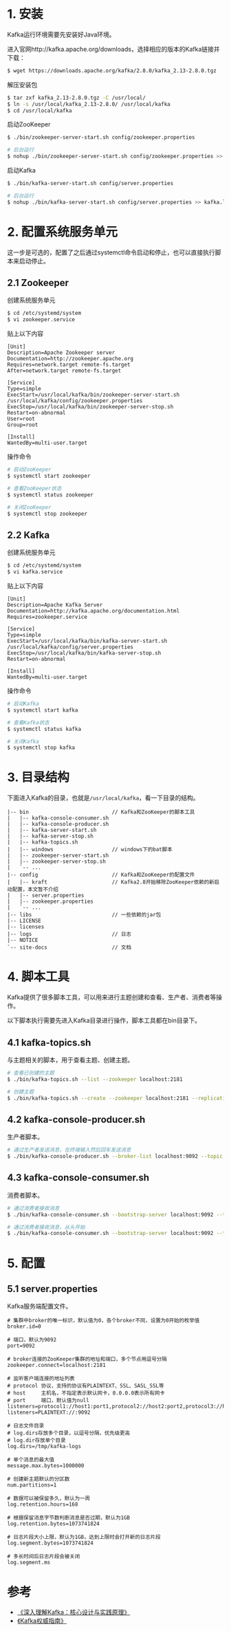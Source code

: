 # 1. 安装

Kafka运行环境需要先安装好Java环境。

进入官网http://kafka.apache.org/downloads，选择相应的版本的Kafka链接并下载：

```bash
$ wget https://downloads.apache.org/kafka/2.8.0/kafka_2.13-2.8.0.tgz
```

解压安装包

```bash
$ tar zxf kafka_2.13-2.8.0.tgz -C /usr/local/
$ ln -s /usr/local/kafka_2.13-2.8.0/ /usr/local/kafka
$ cd /usr/local/kafka
```

启动ZooKeeper

```bash
$ ./bin/zookeeper-server-start.sh config/zookeeper.properties

# 后台运行
$ nohup ./bin/zookeeper-server-start.sh config/zookeeper.properties >> zookeeper.log 2>&1 &
```

启动Kafka

```bash
$ ./bin/kafka-server-start.sh config/server.properties

# 后台运行
$ nohup ./bin/kafka-server-start.sh config/server.properties >> kafka.log 2>&1 &
```



# 2. 配置系统服务单元

这一步是可选的，配置了之后通过systemctl命令启动和停止，也可以直接执行脚本来启动停止。

## 2.1 Zookeeper

创建系统服务单元

```bash
$ cd /etc/systemd/system
$ vi zookeeper.service
```

贴上以下内容

```properties
[Unit]
Description=Apache Zookeeper server
Documentation=http://zookeeper.apache.org
Requires=network.target remote-fs.target
After=network.target remote-fs.target

[Service]
Type=simple
ExecStart=/usr/local/kafka/bin/zookeeper-server-start.sh /usr/local/kafka/config/zookeeper.properties
ExecStop=/usr/local/kafka/bin/zookeeper-server-stop.sh
Restart=on-abnormal
User=root
Group=root

[Install]
WantedBy=multi-user.target
```

操作命令

```bash
# 启动ZooKeeper
$ systemctl start zookeeper

# 查看ZooKeeper状态
$ systemctl status zookeeper

# 关闭ZooKeeper
$ systemctl stop zookeeper
```

## 2.2 Kafka

创建系统服务单元

```bash
$ cd /etc/systemd/system
$ vi kafka.service
```

贴上以下内容

```properties
[Unit]
Description=Apache Kafka Server
Documentation=http://kafka.apache.org/documentation.html
Requires=zookeeper.service

[Service]
Type=simple
ExecStart=/usr/local/kafka/bin/kafka-server-start.sh /usr/local/kafka/config/server.properties
ExecStop=/usr/local/kafka/bin/kafka-server-stop.sh
Restart=on-abnormal

[Install]
WantedBy=multi-user.target
```

操作命令

```bash
# 启动Kafka
$ systemctl start kafka

# 查看Kafka状态
$ systemctl status kafka

# 关闭Kafka
$ systemctl stop kafka
```



# 3. 目录结构

下面进入Kafka的目录，也就是`/usr/local/kafka`，看一下目录的结构。

```
|-- bin                           // Kafka和ZooKeeper的脚本工具
|   |-- kafka-console-consumer.sh
|   |-- kafka-console-producer.sh
|   |-- kafka-server-start.sh
|   |-- kafka-server-stop.sh
|   |-- kafka-topics.sh
|   |-- windows                   // windows下的bat脚本
|   |-- zookeeper-server-start.sh
|   |-- zookeeper-server-stop.sh
|   `-- ...
|-- config                        // Kafka和ZooKeeper的配置文件
|   |-- kraft                     // Kafka2.8开始移除ZooKeeper依赖的新启动配置，本文暂不介绍
|   |-- server.properties
|   |-- zookeeper.properties
|   `-- ...
|-- libs                          // 一些依赖的jar包
|-- LICENSE
|-- licenses
|-- logs                          // 日志
|-- NOTICE
`-- site-docs                     // 文档
```



# 4. 脚本工具

Kafka提供了很多脚本工具，可以用来进行主题创建和查看、生产者、消费者等操作。

以下脚本执行需要先进入Kafka目录进行操作，脚本工具都在bin目录下。

## 4.1 kafka-topics.sh

与主题相关的脚本，用于查看主题、创建主题。

```bash
# 查看已创建的主题
$ ./bin/kafka-topics.sh --list --zookeeper localhost:2181

# 创建主题
$ ./bin/kafka-topics.sh --create --zookeeper localhost:2181 --replication-factor 1 --partitions 1 --topic test
```

## 4.2 kafka-console-producer.sh

生产者脚本。

```bash
# 通过生产者发送消息，在终端输入然后回车发送消息
$ ./bin/kafka-console-producer.sh --broker-list localhost:9092 --topic test
```

## 4.3 kafka-console-consumer.sh

消费者脚本。

```bash
# 通过消费者接收消息
$ ./bin/kafka-console-consumer.sh --bootstrap-server localhost:9092 --topic test

# 通过消费者接收消息，从头开始
$ ./bin/kafka-console-consumer.sh --bootstrap-server localhost:9092 --topic test --from-beginning
```



# 5. 配置

## 5.1 server.properties

Kafka服务端配置文件。

```properties
# 集群中broker的唯一标识，默认值为0，各个broker不同，设置为0开始的枚举值
broker.id=0

# 端口，默认为9092
port=9092

# broker连接的ZooKeeper集群的地址和端口，多个节点用逗号分隔
zookeeper.connect=localhost:2181

# 监听客户端连接的地址列表
# protocol 协议，支持的协议有PLAINTEXT、SSL、SASL_SSL等
# host     主机名，不指定表示默认网卡，0.0.0.0表示所有网卡
# port     端口，默认值为null
listeners=protocol1://host1:port1,protocol2://host2:port2,protocol3://host3:port3
listeners=PLAINTEXT://:9092

# 日志文件目录
# log.dirs存放多个目录，以逗号分隔，优先级更高
# log.dir存放单个目录
log.dirs=/tmp/kafka-logs

# 单个消息的最大值
message.max.bytes=1000000

# 创建新主题默认的分区数
num.partitions=1

# 数据可以被保留多久，默认为一周
log.retention.hours=168

# 根据保留消息字节数判断消息是否过期，默认为1GB
log.retention.bytes=1073741824

# 日志片段大小上限，默认为1GB，达到上限时会打开新的日志片段
log.segment.bytes=1073741824

# 多长时间后日志片段会被关闭
log.segment.ms
```



# 参考

- [《深入理解Kafka：核心设计与实践原理》](https://book.douban.com/subject/30437872/)
- [《Kafka权威指南》](https://book.douban.com/subject/27665114/)

